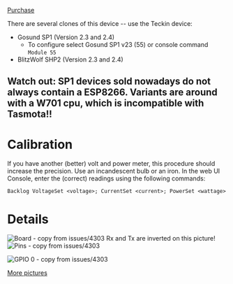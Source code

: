 [Purchase](https://www.amazon.de/gp/product/B0777BWS1P)

There are several clones of this device -- use the Teckin device:

*    Gosund SP1 (Version 2.3 and 2.4)
     * To configure select Gosund SP1 v23 (55) or console command `Module 55`
*    BlitzWolf SHP2 (Version 2.3 and 2.4)

## **Watch out: SP1 devices sold nowadays do not always contain a ESP8266. Variants are around with a W701 cpu, which is incompatible with Tasmota!!**

# Calibration 

If you have another (better) volt and power meter, this procedure should increase the precision. Use an incandescent bulb or an iron. In the web UI Console, enter the (correct) readings using the following commands:

`Backlog VoltageSet <voltage>; CurrentSet <current>; PowerSet <wattage>`

# Details

![Board - copy from issues/4303](https://user-images.githubusercontent.com/644662/48126808-71f04e00-e282-11e8-89d4-603c9ffb8e26.png)
Rx and Tx are inverted on this picture!
![Pins - copy from issues/4303](https://user-images.githubusercontent.com/644662/48127131-4326a780-e283-11e8-93ef-acc7b94650d2.png)

![GPIO 0 - copy from issues/4303](https://user-images.githubusercontent.com/644662/48127125-3c983000-e283-11e8-8008-aa1c18974413.png)

[More pictures](https://www.bastelbunker.de/gosund-sp1-mit-tasmota/)
